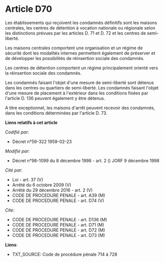 # Article D70

Les établissements qui reçoivent les condamnés définitifs sont les maisons centrales, les centres de détention à vocation
nationale ou régionale selon les distinctions prévues par les articles D. 71 et D. 72 et les centres de semi-liberté.

Les maisons centrales comportent une organisation et un régime de sécurité dont les modalités internes permettent également
de préserver et de développer les possibilités de réinsertion sociale des condamnés.

Les centres de détention comportent un régime principalement orienté vers la réinsertion sociale des condamnés.

Les condamnés faisant l'objet d'une mesure de semi-liberté sont détenus dans les centres ou quartiers de semi-liberté. Les
condamnés faisant l'objet d'une mesure de placement à l'extérieur dans les conditions fixées par l'article D. 136 peuvent
également y être détenus.

A titre exceptionnel, les maisons d'arrêt peuvent recevoir des condamnés, dans les conditions déterminées par l'article D.
73.

**Liens relatifs à cet article**

_Codifié par_:

  - Décret n°59-322 1959-02-23

_Modifié par_:

  - Décret n°98-1099 du 8 décembre 1998 - art. 2 () JORF 9 décembre 1998

_Cité par_:

  - Loi - art. 37 (V)
  - Arrêté du 6 octobre 2009 (V)
  - Arrêté du 29 décembre 2016 - art. 2 (V)
  - CODE DE PROCEDURE PENALE - art. A39 (M)
  - CODE DE PROCEDURE PENALE - art. D74 (V)

_Cite_:

  - CODE DE PROCEDURE PENALE - art. D136 (M)
  - CODE DE PROCEDURE PENALE - art. D71 (M)
  - CODE DE PROCEDURE PENALE - art. D72 (M)
  - CODE DE PROCEDURE PENALE - art. D73 (M)

**Liens**:

  - TXT_SOURCE: Code de procédure pénale 714 à 728
